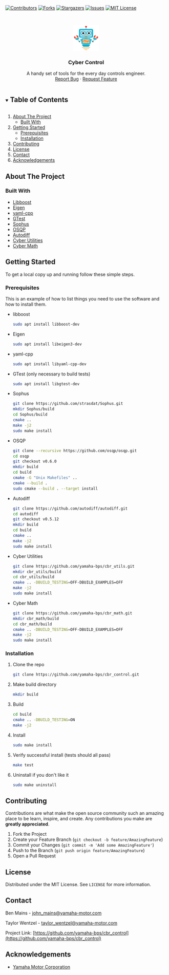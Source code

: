 <!--
*** Thanks for checking out the Best-README-Template. If you have a suggestion
*** that would make this better, please fork the repo and create a pull request
*** or simply open an issue with the tag "enhancement".
*** Thanks again! Now go create something AMAZING! :D
***
***
***
*** To avoid retyping too much info. Do a search and replace for the following:
*** yamaha-bps, cbr_control, twitter_handle, john_mains@yamaha-motor.com, Cyber Control, A handy set of tools for the every day controls engineer.
-->



<!-- PROJECT SHIELDS -->
<!--
*** I'm using markdown "reference style" links for readability.
*** Reference links are enclosed in brackets [ ] instead of parentheses ( ).
*** See the bottom of this document for the declaration of the reference variables
*** for contributors-url, forks-url, etc. This is an optional, concise syntax you may use.
*** https://www.markdownguide.org/basic-syntax/#reference-style-links
-->
[![Contributors][contributors-shield]][contributors-url]
[![Forks][forks-shield]][forks-url]
[![Stargazers][stars-shield]][stars-url]
[![Issues][issues-shield]][issues-url]
[![MIT License][license-shield]][license-url]



<!-- PROJECT LOGO -->
<br />
<p align="center">
  <a href="https://github.com/yamaha-bps/cbr_control">
    <img src="images/logo.png" alt="Logo" width="80" height="80">
  </a>

  <h3 align="center">Cyber Control</h3>

  <p align="center">
    A handy set of tools for the every day controls engineer.
    <br />
    <a href="https://github.com/yamaha-bps/cbr_control/issues">Report Bug</a>
    ·
    <a href="https://github.com/yamaha-bps/cbr_control/issues">Request Feature</a>
  </p>
</p>



<!-- TABLE OF CONTENTS -->
<details open="open">
  <summary><h2 style="display: inline-block">Table of Contents</h2></summary>
  <ol>
    <li>
      <a href="#about-the-project">About The Project</a>
      <ul>
        <li><a href="#built-with">Built With</a></li>
      </ul>
    </li>
    <li>
      <a href="#getting-started">Getting Started</a>
      <ul>
        <li><a href="#prerequisites">Prerequisites</a></li>
        <li><a href="#installation">Installation</a></li>
      </ul>
    </li>
    <li><a href="#contributing">Contributing</a></li>
    <li><a href="#license">License</a></li>
    <li><a href="#contact">Contact</a></li>
    <li><a href="#acknowledgements">Acknowledgements</a></li>
  </ol>
</details>



<!-- ABOUT THE PROJECT -->
## About The Project


### Built With

* [Libboost](https://www.boost.org/)
* [Eigen](https://gitlab.com/libeigen/eigen)
* [yaml-cpp](https://github.com/jbeder/yaml-cpp)
* [GTest](https://github.com/google/googletest)
* [Sophus](https://github.com/strasdat/Sophus)
* [OSQP](https://github.com/osqp/osqp.git)
* [Autodiff](https://github.com/autodiff/autodiff)
* [Cyber Utilities](https://github.com/yamaha-bps/cbr_utils.git)
* [Cyber Math](https://github.com/yamaha-bps/cbr_mat.git)



<!-- GETTING STARTED -->
## Getting Started

To get a local copy up and running follow these simple steps.

### Prerequisites

This is an example of how to list things you need to use the software and how to install them.
* libboost
  ```sh
  sudo apt install libboost-dev
  ```

* Eigen
  ```sh
  sudo apt install libeigen3-dev
  ```

* yaml-cpp
  ```sh
  sudo apt install libyaml-cpp-dev
  ```

* GTest (only necessary to build tests)
  ```sh
  sudo apt install libgtest-dev
  ```

* Sophus
  ```sh
  git clone https://github.com/strasdat/Sophus.git
  mkdir Sophus/build
  cd Sophus/build
  cmake ..
  make -j2
  sudo make install
  ```

* OSQP
  ```sh
  git clone --recursive https://github.com/osqp/osqp.git
  cd osqp
  git checkout v0.6.0
  mkdir build
  cd build
  cmake -G "Unix Makefiles" ..
  cmake --build .
  sudo cmake --build . --target install
  ```

* Autodiff
  ```sh
  git clone https://github.com/autodiff/autodiff.git
  cd autodiff
  git checkout v0.5.12
  mkdir build
  cd build
  cmake ..
  make -j2
  sudo make install
  ```

* Cyber Utilities
  ```sh
  git clone https://github.com/yamaha-bps/cbr_utils.git
  mkdir cbr_utils/build
  cd cbr_utils/build
  cmake .. -DBUILD_TESTING=OFF-DBUILD_EXAMPLES=OFF
  make -j2
  sudo make install
  ```

* Cyber Math
  ```sh
  git clone https://github.com/yamaha-bps/cbr_math.git
  mkdir cbr_math/build
  cd cbr_math/build
  cmake .. -DBUILD_TESTING=OFF-DBUILD_EXAMPLES=OFF
  make -j2
  sudo make install
  ```
### Installation

1. Clone the repo
   ```sh
   git clone https://github.com/yamaha-bps/cbr_control.git
2. Make build directory
   ```sh
   mkdir build
   ```
3. Build
   ```sh
   cd build
   cmake .. -DBUILD_TESTING=ON
   make -j2
   ```
4. Install
   ```sh
   sudo make install
   ```
5. Verify successful install (tests should all pass)
   ```sh
   make test
   ```

6. Uninstall if you don't like it
   ```sh
   sudo make uninstall
   ```


<!-- CONTRIBUTING -->
## Contributing

Contributions are what make the open source community such an amazing place to be learn, inspire, and create. Any contributions you make are **greatly appreciated**.

1. Fork the Project
2. Create your Feature Branch (`git checkout -b feature/AmazingFeature`)
3. Commit your Changes (`git commit -m 'Add some AmazingFeature'`)
4. Push to the Branch (`git push origin feature/AmazingFeature`)
5. Open a Pull Request



<!-- LICENSE -->
## License

Distributed under the MIT License. See `LICENSE` for more information.



<!-- CONTACT -->
## Contact

Ben Mains - john_mains@yamaha-motor.com

Taylor Wentzel - taylor_wentzel@yamaha-motor.com

Project Link: [https://github.com/yamaha-bps/cbr_control](https://github.com/yamaha-bps/cbr_control)



<!-- ACKNOWLEDGEMENTS -->
## Acknowledgements

* [Yamaha Motor Corporation](https://yamaha-motor.com/)





<!-- MARKDOWN LINKS & IMAGES -->
<!-- https://www.markdownguide.org/basic-syntax/#reference-style-links -->
[contributors-shield]: https://img.shields.io/github/contributors/yamaha-bps/cbr_control.svg?style=for-the-badge
[contributors-url]: https://github.com/yamaha-bps/cbr_control/graphs/contributors
[forks-shield]: https://img.shields.io/github/forks/yamaha-bps/cbr_control.svg?style=for-the-badge
[forks-url]: https://github.com/yamaha-bps/cbr_control/network/members
[stars-shield]: https://img.shields.io/github/stars/yamaha-bps/cbr_control.svg?style=for-the-badge
[stars-url]: https://github.com/yamaha-bps/cbr_control/stargazers
[issues-shield]: https://img.shields.io/github/issues/yamaha-bps/cbr_control.svg?style=for-the-badge
[issues-url]: https://github.com/yamaha-bps/cbr_control/issues
[license-shield]: https://img.shields.io/github/license/yamaha-bps/cbr_control.svg?style=for-the-badge
[license-url]: https://github.com/yamaha-bps/cbr_control/blob/master/LICENSE.txt
